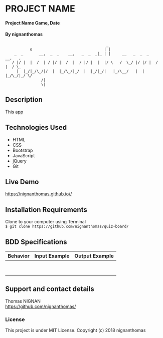 # PROJECT NAME

#### Project Name Game, Date

#### By **nignanthomas**        
                                                 _                               
               o                                | |                              
        _  _       __,  _  _    __,   _  _  _|_ | |     __   _  _  _    __,   ,  
       / |/ |  |  /  | / |/ |  /  |  / |/ |  |  |/ \   /  \_/ |/ |/ |  /  |  / \_
         |  |_/|_/\_/|/  |  |_/\_/|_/  |  |_/|_/|   |_/\__/   |  |  |_/\_/|_/ \/
                    /|                                                           
                    \|                                                           

## Description
This app

## Technologies Used
- HTML
- CSS
- Bootstrap
- JavaScript
- jQuery
- Git

## Live Demo
https://nignanthomas.github.io//

## Installation Requirements
Clone to your computer using Terminal </br>
`$ git clone https://github.com/nignanthomas/quiz-board/`

## BDD Specifications
| Behavior                          |  Input Example |  Output  Example|
|----------                         |:-------------: |------:          |
|   |      |      |
|   |      |      |
|   |      |      |
|   |      |      |
|   |      |      |
|   |      |      |
|   |      |      |
|   |      |      |

## Support and contact details
Thomas NIGNAN </br>
https://github.com/nignanthomas/

### License
This project is under MIT License.
Copyright (c) 2018 nignanthomas
